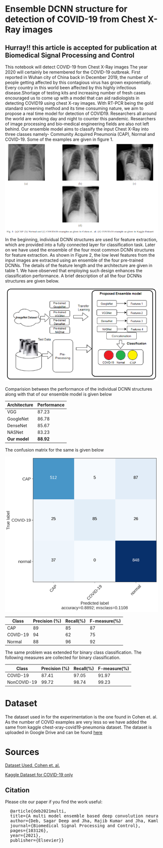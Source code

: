 # Ensemble DCNN structure for detection of COVID-19 from Chest X-Ray images

## Hurray!! this article is accepted for publication at Biomedical Signal Processing and Control


This notebook will detect COVID-19 from Chest X-Ray images
The year 2020 will certainly be remembered for the COVID-19 outbreak. First reported in Wuhan city of China back in December 2019, the number of people getting affected by this contagious virus has grown exponentially. Every country in this world been affected by this highly infectious disease.Shortage of testing kits and increasing number of fresh cases encouraged us to come up with a model that can aid radiologists in detecting COVID19 using chest X-ray images. With RT-PCR being the gold standard screening method and its time consuming nature, we aim to propose a real time model for detection of COVID19. 
Researchers all around the world are working day and night to counter this pandemic. Researchers of image processing and bio-medical engineering fields are also not left behind.
Our ensemble model aims to classify the input Chest X-Ray into three classes namely- Community Acquired Pneumonia (CAP), Normal and COVID-19. Some of the examples are given in figure 1.
![Figure 1](https://github.com/sagardeepdeb/ensemble-model-for-COVID-detection/blob/master/examples.PNG)
In the beginning, individual DCNN structures are used for feature extraction, which are provided into a fully connected layer for classification task. Later on we have used the ensemble of the four most common DCNN structures for feature extraction. As shown in Figure 2, the low level features from the input images are extracted using an ensemble of the four pre-trained DCNNs. The details of the feature length and the architecture are given in table 1. We have observed that employing such design enhances the classification performance. A brief description of all the four DCNNs structures are given below.

![Figure 2](https://github.com/sagardeepdeb/ensemble-model-for-COVID-detection/blob/master/model.PNG)


Comparision between the performance of the individual DCNN structures along with that of our ensemble model is given below

Architecture | Performance
------------ | -------------
VGG | 87.23
GoogleNet | 86.78
DenseNet | 85.67
NASNet | 83.23
__Our model__ | __88.92__


The confusion matrix for the same is given below

![Figure 1](https://github.com/sagardeepdeb/ensemble-model-for-COVID-detection/blob/master/confusion_marix.png)

Class        |	Precision (%)	|  Recall(%) | F-measure(%)
------------ | ---------------| ---------- | -------------
  CAP        |      89        |     85     |      87 		
COVID-19     |      94        |     62     |      75 
Normal       |      88        |     96     |      92

The same problem was extended for binary class classification. The following measures are collected for binary classification.

Class        |	Precision (%)	|  Recall(%) | F-measure(%)
------------ | ---------------| ---------- | -------------
COVID-19     |     87.41      |    97.05   |    91.97 	
NonCOVID-19  |     99.72      |    98.74   |    99.23

# Dataset

The dataset used in for the experimentation is the one found in Cohen et. al. As the number of COVID examples are very less so we have added the same from kaggle chest-xray-covid19-pneumonia dataset. The dataset is uploaded in Google Drive and can be found [here](https://drive.google.com/drive/folders/1yUaU4ZX5K65cL7eqBETQiFrrZxIhPNZi?usp=sharing)

# Sources

[Dataset Used, Cohen et. al.](https://github.com/ieee8023/covid-chestxray-dataset) 


[Kaggle Dataset for COVID-19 only](https://www.kaggle.com/allen-institute-for-ai/CORD-19-research-challenge)


## Citation
Please cite our paper if you find the work useful: 
<pre>
  @article{deb2021multi,
  title={A multi model ensemble based deep convolution neural network structure for detection of COVID19},
  author={Deb, Sagar Deep and Jha, Rajib Kumar and Jha, Kamlesh and Tripathi, Prem S},
  journal={Biomedical Signal Processing and Control},
  pages={103126},
  year={2021},
  publisher={Elsevier}}
</pre>
